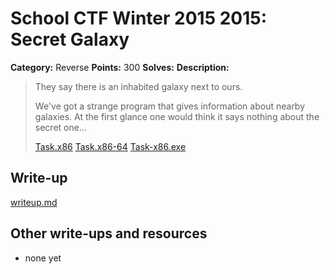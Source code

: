 # School CTF Winter 2015 2015: Secret Galaxy

**Category:** Reverse
**Points:** 300
**Solves:** 
**Description:**

> They say there is an inhabited galaxy next to ours.
> 
> 
> We've got a strange program that gives information about nearby galaxies. At the first glance one would think it says nothing about the secret one...
> 
> 
> [Task.x86](./task10_x86_ff48c020ee7031c05d725ccca9a4f0ddb548a79b) [Task.x86-64](./task10_x86_64_381edebcfd6c9fccf683fe8315842030591ea434) [Task-x86.exe](./task10_x86_89ec72d2e52ccd6a8fef8a95ed868187ed2f0202.exe)


## Write-up

[writeup.md](./writeup.md)

## Other write-ups and resources

* none yet
